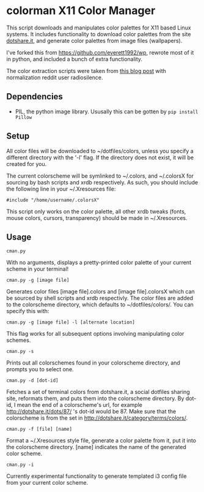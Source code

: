 # colorman X11 Color Manager

This script downloads and manipulates color palettes for X11 based Linux systems. It includes functionality to download color palettes from the site [dotshare.it](http://dotshare.it), and generate color palettes from image files (wallpapers).

I've forked this from https://github.com/everett1992/wp, rewrote most of it in python, and included a bunch of extra functionality.

The color extraction scripts were taken from [this blog post](http://charlesleifer.com/blog/using-python-and-k-means-to-find-the-dominant-colors-in-images/)
 with normalization reddit user radiosilence.

## Dependencies

* PIL, the python image library. Ususally this can be gotten by `pip install Pillow`

## Setup

All color files will be downloaded to ~/dotfiles/colors, unless you specify a different directory with the '-l' flag. If the directory does not exist, it will be created for you.

The current colorscheme will be symlinked to ~/.colors, and ~/.colorsX for sourcing by bash scripts and xrdb respectively. As such, you should include the following line in your ~/.Xresources file:

```
#include "/home/username/.colorsX"
```

This script only works on the color palette, all other xrdb tweaks (fonts, mouse colors, cursors, transparency) should be made in ~/.Xresources.

## Usage

```
cman.py
```

With no arguments, displays a pretty-printed color palette of your current scheme in your terminal!

```
cman.py -g [image file]
```

Generates color files [image file].colors and [image file].colorsX which can be sourced by shell scripts and xrdb respectivly. The color files are added to the colorscheme directory, which defaults to ~/dotfiles/colors/. You can specify this with:

```
cman.py -g [image file] -l [alternate location]
```

This flag works for all subsequent options involving manipulating color schemes.

```
cman.py -s
```

Prints out all colorschemes found in your colorscheme directory, and prompts you to select one.

```
cman.py -d [dot-id]
```

Fetches a set of terminal colors from dotshare.it, a social dotfiles sharing site, reformats them, and puts them into the colorscheme directory. By dot-id, I mean the end of a colorscheme's url, for example http://dotshare.it/dots/87/ 's dot-id would be 87. Make sure that the colorscheme is from the set in http://dotshare.it/category/terms/colors/.

```
cman.py -f [file] [name]
```

Format a ~/.Xresources style file, generate a color palette from it, put it into the colorscheme directory. [name] indicates the name of the generated color scheme.

```
cman.py -i
```

Currently experimental functionality to generate templated i3 config file from your current color scheme.
